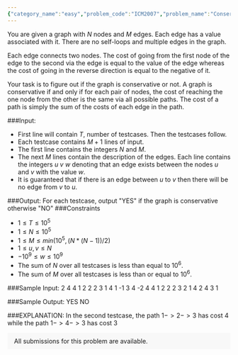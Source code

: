 ```yaml
---
{"category_name":"easy","problem_code":"ICM2007","problem_name":"Conservative Graph","problemComponents":{"constraints":"","constraintsState":false,"subtasks":"","subtasksState":false,"inputFormat":"","inputFormatState":false,"outputFormat":"","outputFormatState":false,"sampleTestCases":{}},"video_editorial_url":"","languages_supported":{"0":"CPP14","1":"C","2":"JAVA","3":"PYTH 3.6","4":"CPP17","5":"PYTH","6":"PYP3","7":"CS2","8":"ADA","9":"PYPY","10":"TEXT","11":"PAS fpc","12":"NODEJS","13":"RUBY","14":"PHP","15":"GO","16":"HASK","17":"TCL","18":"PERL","19":"SCALA","20":"LUA","21":"kotlin","22":"BASH","23":"JS","24":"LISP sbcl","25":"rust","26":"PAS gpc","27":"BF","28":"CLOJ","29":"R","30":"D","31":"CAML","32":"FORT","33":"ASM","34":"swift","35":"FS","36":"WSPC","37":"LISP clisp","38":"SQL","39":"SCM guile","40":"PERL6","41":"ERL","42":"CLPS","43":"ICK","44":"NICE","45":"PRLG","46":"ICON","47":"COB","48":"SCM chicken","49":"PIKE","50":"SCM qobi","51":"ST","52":"NEM"},"max_timelimit":1,"source_sizelimit":50000,"problem_author":"theanshul","problem_tester":null,"date_added":"10-02-2020","tags":{"0":"theanshul"},"problem_difficulty_level":"Easy","best_tag":"","editorial_url":"","time":{"view_start_date":1582014600,"submit_start_date":1582014600,"visible_start_date":1582014600,"end_date":1735669800},"is_direct_submittable":false,"problemDiscussURL":"https://discuss.codechef.com/search?q=ICM2007","is_proctored":false,"visitedContests":{},"layout":"problem"}
---
```

You are given a graph with $N$ nodes and $M$ edges. Each edge has a value associated with it. There are no self-loops and multiple edges in the graph. 

Each edge connects two nodes. The cost of going from the first node of the edge to the second via the edge is equal to the value of the edge whereas the cost of going in the reverse direction is equal to the negative of it.

Your task is to figure out if the graph is conservative or not. A graph is conservative if and only if for each pair of nodes, the cost of reaching the one node from the other is the same via all possible paths. The cost of a path is simply the sum of the costs of each edge in the path.

###Input:

- First line will contain $T$, number of testcases. Then the testcases follow. 
- Each testcase contains $M+1$ lines of input.
- The first line contains the integers $N$ and $M$.
- The next $M$ lines contain the description of the edges. Each line contains the integers $u$ $v$ $w$ denoting that an edge exists between the nodes $u$ and $v$ with the value $w$.
- It is guaranteed that if there is an edge between $u$ to $v$ then there will be no edge from $v$ to $u$.

###Output:
For each testcase, output "YES" if the graph is conservative otherwise "NO"
###Constraints 
- $1 \leq T \leq 10^5$
- $1 \leq N \leq 10^5$
- $1 \leq M \leq min(10^5,(N*(N-1))/2)$
- $1 \leq u,v \leq N$
- $-10^9 \leq w \leq 10^9$
- The sum of $N$ over all testcases is less than equal to $10^6$.
- The sum of $M$ over all testcases is less than or equal to $10^6$. 

###Sample Input:
	2
	4 4
	1 2 2
	2 3 1
	4 1 -1
	3 4 -2
	4 4
	1 2 2
	2 3 2
	1 4 2
	4 3 1

###Sample Output:
	YES
	NO

###EXPLANATION:
In the second testcase, the path $1->2->3$ has cost $4$ while the path $1->4->3$ has cost $3$
<aside style='background: #f8f8f8;padding: 10px 15px;'><div>All submissions for this problem are available.</div></aside>